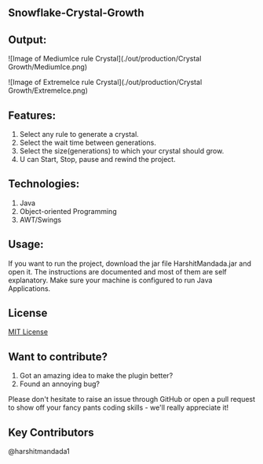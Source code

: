 ## Snowflake-Crystal-Growth

## Output: 
![Image of MediumIce rule Crystal](./out/production/Crystal Growth/MediumIce.png)

![Image of ExtremeIce rule Crystal](./out/production/Crystal Growth/ExtremeIce.png)

## Features:
1. Select any rule to generate a crystal.
2. Select the wait time between generations.
3. Select the size(generations) to which your crystal should grow.
4. U can Start, Stop, pause and rewind the project.

## Technologies:
1. Java
2. Object-oriented Programming
3. AWT/Swings

## Usage:
If you want to run the project, download the jar file HarshitMandada.jar and open it. 
The instructions are documented and most of them are self explanatory.
Make sure your machine is configured to run Java Applications.



## License
[MIT License](https://opensource.org/licenses/MIT)

## Want to contribute?

1. Got an amazing idea to make the plugin better?
2. Found an annoying bug?

Please don't hesitate to raise an issue through GitHub or open a pull request to show off your fancy pants coding skills - we'll really appreciate it!

## Key Contributors
@harshitmandada1
